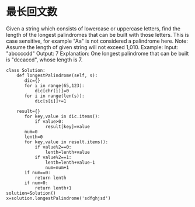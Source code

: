 # 最长回文数
Given a string which consists of lowercase or uppercase letters, find the length of the longest palindromes that can be built with those letters.
This is case sensitive, for example "Aa" is not considered a palindrome here.
Note:
Assume the length of given string will not exceed 1,010.
Example:
Input:"abccccdd"
Output:7
Explanation:One longest palindrome that can be built is "dccaccd", whose length is 7.

```
class Solution:
	def longestPalindrome(self, s):
	   dic={}
	   for i in range(65,123):
		   dic[chr(i)]=0
	   for i in range(len(s)):
		   dic[s[i]]+=1
	   
	result={}
	   for key,value in dic.items():
		   if value>0:
			   result[key]=value
	   num=0
	   lenth=0
	   for key,value in result.items():
		   if value%2==0:
			   lenth=lenth+value
		   if value%2==1:
			   lenth=lenth+value-1
			   num=num+1
	   if num==0:
		   return lenth
	   if num>0:
		   return lenth+1
solution=Solution()
x=solution.longestPalindrome('sdfghjsd')
```